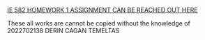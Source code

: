 
[IE 582 HOMEWORK 1 ASSIGNMENT CAN BE REACHED OUT HERE](https://github.com/BU-IE-582/fall-24-derincagantemeltas/tree/main/HW1)

These all works are cannot be copied without the knowledge of 2022702138 DERIN CAGAN TEMELTAS
